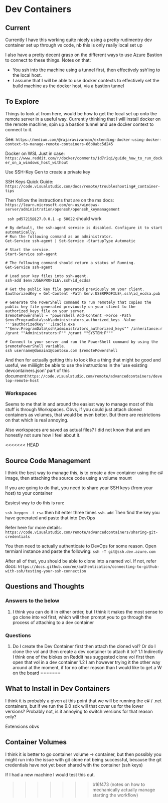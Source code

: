 # Dev Containers

## Current

Currently I have this working quite nicely using a pretty rudimentry dev container set up through vs code, nb this is only really local set up 

I also have a pretty decent grasp on the different ways to use Azure Bastion to connect to these things. Notes on that:

- You ssh into the machine using a tunnel first, then effectively ssh'ing to the local host.
- I assume that I will be able to use docker contexts to effectively set the build machine as the docker host, via a bastion tunnel

## To Explore

Things to look at from here, would be how to get the local set up onto the remote server in a useful way. Currently thinking that I will install docker on the remote machine, spin up a bastion tunnel and use docker context to connect to it.

See: `https://medium.com/@rajaravivarman/extending-docker-using-docker-context-to-manage-remote-containers-66b8abc5d245`

Docker on WSL Just in case: `https://www.reddit.com/r/docker/comments/1d7r2qi/guide_how_to_run_docker_on_a_windows_host_without`

Use SSH-Key Gen to create a private key

SSH Keys Quick Guide: `https://code.visualstudio.com/docs/remote/troubleshooting#_container-tips`

Then follow the instructions that are on the ms docs: `https://learn.microsoft.com/en-us/windows-server/administration/openssh/openssh_keymanagement`

` ssh pd57215@127.0.0.1 -p 50022` should work

```
# By default, the ssh-agent service is disabled. Configure it to start automatically.
# Run the following command as an administrator.
Get-Service ssh-agent | Set-Service -StartupType Automatic

# Start the service.
Start-Service ssh-agent

# The following command should return a status of Running.
Get-Service ssh-agent

# Load your key files into ssh-agent.
ssh-add $env:USERPROFILE\.ssh\id_ecdsa
```

```
# Get the public key file generated previously on your client.
$authorizedKey = Get-Content -Path $env:USERPROFILE\.ssh\id_ecdsa.pub

# Generate the PowerShell command to run remotely that copies the public key file generated previously on your client to the authorized_keys file on your server.
$remotePowershell = "powershell Add-Content -Force -Path $env:ProgramData\ssh\administrators_authorized_keys -Value '''$authorizedKey''';icacls.exe ""$env:ProgramData\ssh\administrators_authorized_keys"" /inheritance:r /grant ""Administrators:F"" /grant ""SYSTEM:F"""

# Connect to your server and run the PowerShell command by using the $remotePowerShell variable.
ssh username@domain1@contoso.com $remotePowershell
```

And then for actually getting this to look like a thing that might be good and useful, we miiiiight be able to use the instructions in the 'use existing devcontainers.json' part of this document:`https://code.visualstudio.com/remote/advancedcontainers/develop-remote-host`

### Workspaces

Seems to me that in and around the easiest way to manage most of this stuff is through Workspaces. Obvs, if you could just attach cloned containers as volumes, that would be even better. But there are restrictions on that which is real annoying.

Also workspaces are saved as actual files? I did not know that and am honestly not sure how I feel about it.

<<<<<<< HEAD
## Source Code Management

I think the best way to manage this, is to create a dev container using the c# image, then attaching the source code using a volume mount

If you are going to do that, you need to share your SSH keys (from your host) to your container

Easiest way to do this is run:

`ssh-keygen -t rsa` then hit enter three times
`ssh-add` 
Then find the key you have generated and paste that into DevOps

Refer here for more details: `https://code.visualstudio.com/remote/advancedcontainers/sharing-git-credentials`

You then need to actually authenticate to DevOps for some reason. Open termianl instance and paste the following: `ssh -T git@ssh.dev.azure.com`

After all of that, you should be able to clone into a named vol. If not, refer docs: `https://docs.github.com/en/authentication/connecting-to-github-with-ssh/testing-your-ssh-connection`

## Questions and Thoughts

### Answers to the below

1. I think you can do it in either order, but I think it makes the most sense to go clone into vol first, which will then prompt you to go through the process of attaching to a dev container

### Questions

1. Do I create the Dev Container first then attach the cloned vol? Or do I clone the vol and then create a dev container to attach it to?
    1.1 Indirectly I think one of the blokes on Reddit has suggested clone vol first then open that vol in a dev container
    1.2 I am however trying it the other way around at the moment, if for no other reason than I would like to get a W on  the board
=======
## What to Install in Dev Containers

I think it is probably a given at this point that we will be running the c# / .net containers, but if we run the 9.0 sdk will that cover us for the lower versions? Probably not, is it annoying to switch versions for that reason only?

Extensions obvs

## Container Volumes

I think it is better to go container volume -> container, but then possibly you might run into the issue with git clone not being successful, because the git credentials have not yet been shared with the container (ssh keys)

If I had a new machine I would test this out.
>>>>>>> b16f473 (notes on how to mechanically actually manage starting the workflow)
